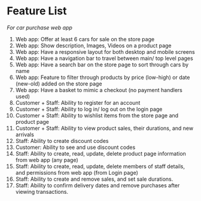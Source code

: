# Feature List


*For car purchase web app*

1. Web app: Offer at least 6 cars for sale on the store page
2. Web app: Show description, Images, Videos on a product page
3. Web app: Have a responsive layout for both desktop and mobile screens
4. Web app: Have a navigation bar to travel between main/ top level pages
5. Web app: Have a search bar on the store page to sort through cars by name
6. Web app: Feature to filter through products by price (low-high) or date (new-old) added on the store page
7. Web app: Have a basket to mimic a checkout (no payment handlers used)
8. Customer + Staff: Ability to register for an account
9. Customer + Staff: Ability to log in/ log out on the login page
10. Customer + Staff: Ability to wishlist items from the store page and product page
11. Customer + Staff: Ability to view product sales, their durations, and new arrivals
12. Staff: Ability to create discount codes
13. Customer: Ability to see and use discount codes
14. Staff: Ability to create, read, update, delete product page information from web app (any page)
15. Staff: Ability to create, read, update, delete members of staff details, and permissions from web app (from Login page)
16. Staff: Ability to create and remove sales, and set sale durations.
17. Staff: Ability to confirm delivery dates and remove purchases after viewing transactions.
